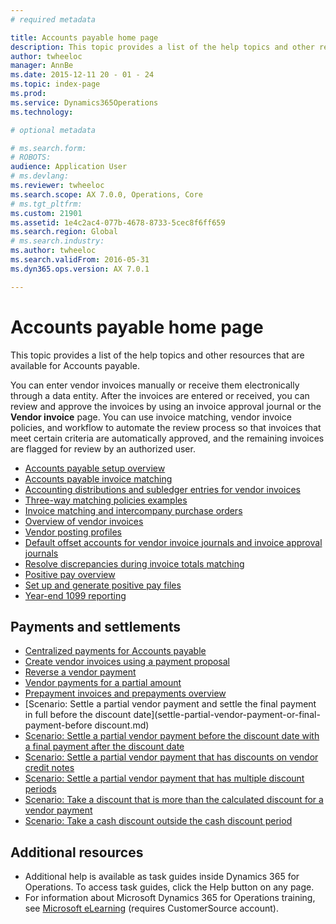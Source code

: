 ```yaml
---
# required metadata

title: Accounts payable home page
description: This topic provides a list of the help topics and other resources that are available for Accounts payable.
author: twheeloc
manager: AnnBe
ms.date: 2015-12-11 20 - 01 - 24
ms.topic: index-page
ms.prod: 
ms.service: Dynamics365Operations
ms.technology: 

# optional metadata

# ms.search.form: 
# ROBOTS: 
audience: Application User
# ms.devlang: 
ms.reviewer: twheeloc
ms.search.scope: AX 7.0.0, Operations, Core
# ms.tgt_pltfrm: 
ms.custom: 21901
ms.assetid: 1e4c2ac4-077b-4678-8733-5cec8f6ff659
ms.search.region: Global
# ms.search.industry: 
ms.author: twheeloc
ms.search.validFrom: 2016-05-31
ms.dyn365.ops.version: AX 7.0.1

---
```


# Accounts payable home page

This topic provides a list of the help topics and other resources that are available for Accounts payable.

You can enter vendor invoices manually or receive them electronically through a data entity. After the invoices are entered or received, you can review and approve the invoices by using an invoice approval journal or the **Vendor invoice** page. You can use invoice matching, vendor invoice policies, and workflow to automate the review process so that invoices that meet certain criteria are automatically approved, and the remaining invoices are flagged for review by an authorized user.

-   [Accounts payable setup overview](accounts-payable-overview.md)
-   [Accounts payable invoice matching](http://ax.help.dynamics.com/en/wiki/accounts-payable-invoice-matching-2/)
-   [Accounting distributions and subledger entries for vendor invoices](accounting-distributions-subledger-journal-entries-vendor-invoices.md)
-   [Three-way matching policies examples](three-way-matching-policies.md)
-   [Invoice matching and intercompany purchase orders](invoice-matching-intercompany-purchase-orders.md)
-   [Overview of vendor invoices](vendor-invoices-overview.md)
-   [Vendor posting profiles](vendor-posting-profiles.md)
-   [Default offset accounts for vendor invoice journals and invoice approval journals](default-offset-accounts-vendor-invoice-journals.md)
-   [Resolve discrepancies during invoice totals matching](resolve-invoice-totals-invoice-matching-discrepancies.md)
-   [Positive pay overview](positive-pay-overview.md)
-   [Set up and generate positive pay files](set-up-generate-positive-pay-files.md)
-   [Year-end 1099 reporting](year-end-1099-reporting.md)

## Payments and settlements
-   [Centralized payments for Accounts payable](centralized-payments-accounts-payable.md)
-   [Create vendor invoices using a payment proposal](create-vendor-payments-payment-proposal.md)
-   [Reverse a vendor payment](reverse-vendor-payment.md)
-   [Vendor payments for a partial amount](vendor-payments-partial-amount.md)
-   [Prepayment invoices and prepayments overview](prepayments-invoices-vs-prepayments.md)
-   [Scenario: Settle a partial vendor payment and settle the final payment in full before the discount date](settle-partial-vendor-payment-or-final-payment-before discount.md)
-   [Scenario: Settle a partial vendor payment before the discount date with a final payment after the discount date](settle-partial-vendor-payment-before-discount-or-final-payment-after.md)
-   [Scenario: Settle a partial vendor payment that has discounts on vendor credit notes](settle-partial-vendor-payment-discounts-vendor-credit-notes.md)
-   [Scenario: Settle a partial vendor payment that has multiple discount periods](settle-partial-vendor-payment-multiple-discount-periods.md)
-   [Scenario: Take a discount that is more than the calculated discount for a vendor payment](take-discount-more-calculated-discount-vendor-payment.md)
-   [Scenario: Take a cash discount outside the cash discount period](take-cash-discount-outside-cash-discount-timeframe.md)

## Additional resources
-   Additional help is available as task guides inside Dynamics 365 for Operations. To access task guides, click the Help button on any page.
-   For information about Microsoft Dynamics 365 for Operations training, see [Microsoft eLearning](https://mbs2.microsoft.com/members/elearning/dynamicstrainingcert.aspx) (requires CustomerSource account).


